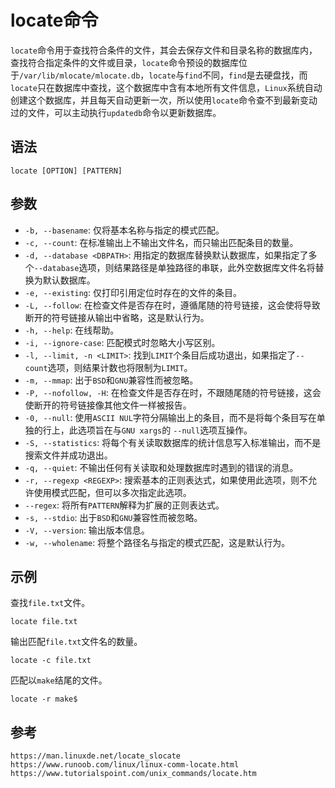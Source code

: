 # locate命令
 `locate`命令用于查找符合条件的文件，其会去保存文件和目录名称的数据库内，查找符合指定条件的文件或目录，`locate`命令预设的数据库位于`/var/lib/mlocate/mlocate.db`，`locate`与`find`不同，`find`是去硬盘找，而`locate`只在数据库中查找，这个数据库中含有本地所有文件信息，`Linux`系统自动创建这个数据库，并且每天自动更新一次，所以使用`locate`命令查不到最新变动过的文件，可以主动执行`updatedb`命令以更新数据库。

## 语法

```shell
locate [OPTION] [PATTERN]
```

## 参数
* `-b, --basename`: 仅将基本名称与指定的模式匹配。
* `-c, --count`: 在标准输出上不输出文件名，而只输出匹配条目的数量。
* `-d, --database <DBPATH>`: 用指定的数据库替换默认数据库，如果指定了多个`--database`选项，则结果路径是单独路径的串联，此外空数据库文件名将替换为默认数据库。
* `-e, --existing`: 仅打印引用定位时存在的文件的条目。
* `-L, --follow`: 在检查文件是否存在时，遵循尾随的符号链接，这会使将导致断开的符号链接从输出中省略，这是默认行为。
* `-h, --help`: 在线帮助。
* `-i, --ignore-case`: 匹配模式时忽略大小写区别。
* `-l, --limit, -n <LIMIT>`: 找到`LIMIT`个条目后成功退出，如果指定了`--count`选项，则结果计数也将限制为`LIMIT`。
* `-m, --mmap`: 出于`BSD`和`GNU`兼容性而被忽略。
* `-P, --nofollow, -H`: 在检查文件是否存在时，不跟随尾随的符号链接，这会使断开的符号链接像其他文件一样被报告。
* `-0, --null`: 使用`ASCII NUL`字符分隔输出上的条目，而不是将每个条目写在单独的行上，此选项旨在与`GNU xargs`的 `--null`选项互操作。
* `-S, --statistics`: 将每个有关读取数据库的统计信息写入标准输出，而不是搜索文件并成功退出。
* `-q, --quiet`: 不输出任何有关读取和处理数据库时遇到的错误的消息。
* `-r, --regexp <REGEXP>`: 搜索基本的正则表达式，如果使用此选项，则不允许使用模式匹配，但可以多次指定此选项。
* `--regex`: 将所有`PATTERN`解释为扩展的正则表达式。
* `-s, --stdio`: 出于`BSD`和`GNU`兼容性而被忽略。
* `-V, --version`: 输出版本信息。
* `-w, --wholename`: 将整个路径名与指定的模式匹配，这是默认行为。

## 示例

查找`file.txt`文件。

```shell
locate file.txt
```

输出匹配`file.txt`文件名的数量。

```shell
locate -c file.txt
```

匹配以`make`结尾的文件。

```shell
locate -r make$
```






## 参考

```
https://man.linuxde.net/locate_slocate
https://www.runoob.com/linux/linux-comm-locate.html
https://www.tutorialspoint.com/unix_commands/locate.htm
```
